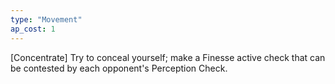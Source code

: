 ```yaml
---
type: "Movement"
ap_cost: 1
---
```


[Concentrate] Try to conceal yourself; make a Finesse active check that can be contested by each opponent's Perception Check. 